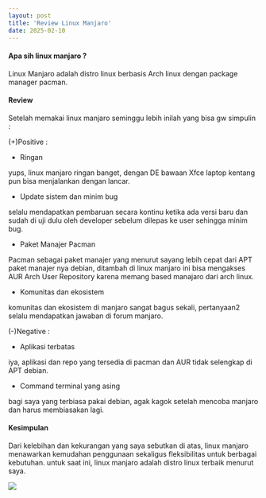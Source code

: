 ```yaml
---
layout: post
title: 'Review Linux Manjaro'
date: 2025-02-10
---
```


<!---![](https://s3.gifyu.com/images/b2eG3.png)-->

#### Apa sih linux manjaro ?
Linux Manjaro adalah distro linux berbasis Arch linux dengan package manager pacman.

#### Review
Setelah memakai linux manjaro seminggu lebih inilah yang bisa gw simpulin :

(+)Positive :
- Ringan

yups, linux manjaro ringan banget, dengan DE bawaan Xfce laptop kentang pun bisa menjalankan dengan lancar.

- Update sistem dan minim bug

selalu mendapatkan pembaruan secara kontinu ketika ada versi baru dan sudah di uji dulu oleh developer sebelum dilepas ke user sehingga minim bug.

- Paket Manajer Pacman 

Pacman sebagai paket manajer yang menurut sayang lebih cepat dari APT paket manajer nya debian, ditambah di linux manjaro ini bisa mengakses AUR Arch User Repository karena memang based manajaro dari arch linux.

- Komunitas dan ekosistem

komunitas dan ekosistem di manjaro sangat bagus sekali, pertanyaan2 selalu mendapatkan jawaban di forum manjaro.

(-)Negative :

- Aplikasi terbatas

iya, aplikasi dan repo yang tersedia di pacman dan AUR tidak selengkap di APT debian.

- Command terminal yang asing

bagi saya yang terbiasa pakai debian, agak kagok setelah mencoba manjaro dan harus membiasakan lagi. 

#### Kesimpulan

Dari kelebihan dan kekurangan yang saya sebutkan di atas, linux manjaro menawarkan kemudahan penggunaan sekaligus fleksibilitas untuk berbagai kebutuhan.
untuk saat ini, linux manjaro adalah distro linux terbaik menurut saya.

![](https://s3.gifyu.com/images/b2e1F.png)